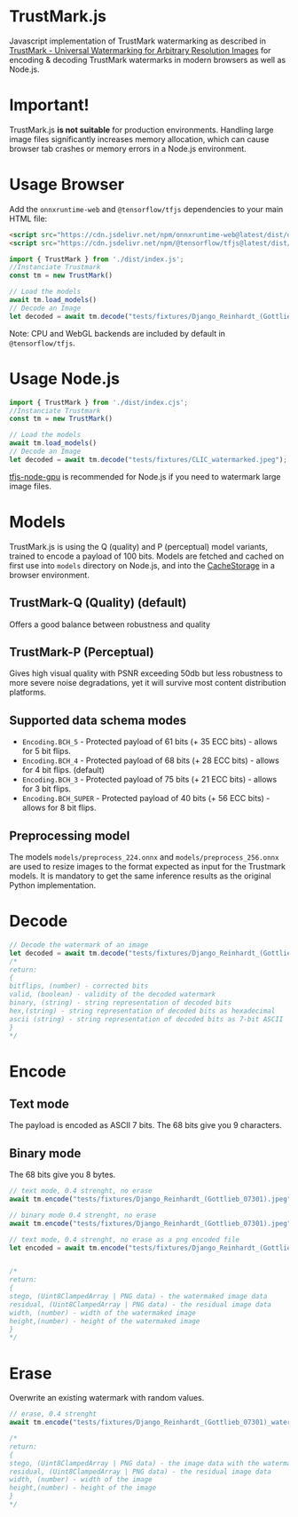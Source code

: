 # TrustMark.js
Javascript implementation of TrustMark watermarking as described in [TrustMark - Universal Watermarking for Arbitrary Resolution Images](https://arxiv.org/abs/2311.18297) for encoding & decoding TrustMark watermarks in modern browsers as well as Node.js.

# Important!
TrustMark.js **is not suitable** for production environments. Handling large image files significantly increases memory allocation, which can cause browser tab crashes or memory errors in a Node.js environment.

# Usage Browser

Add the `onnxruntime-web` and `@tensorflow/tfjs` dependencies to your main HTML file:
```html
<script src="https://cdn.jsdelivr.net/npm/onnxruntime-web@latest/dist/ort.min.js"></script>
<script src="https://cdn.jsdelivr.net/npm/@tensorflow/tfjs@latest/dist/tf.min.js"></script>
```

```javascript
import { TrustMark } from './dist/index.js';
//Instanciate Trustmark
const tm = new TrustMark()

// Load the models
await tm.load_models()
// Decode an Image
let decoded = await tm.decode("tests/fixtures/Django_Reinhardt_(Gottlieb_07301)_watermarked.jpeg");
```
Note: CPU and WebGL backends are included by default in `@tensorflow/tfjs`.

# Usage Node.js
```javascript
import { TrustMark } from './dist/index.cjs';
//Instanciate Trustmark
const tm = new TrustMark()

// Load the models
await tm.load_models()
// Decode an Image
let decoded = await tm.decode("tests/fixtures/CLIC_watermarked.jpeg");
```
[tfjs-node-gpu](https://github.com/tensorflow/tfjs/blob/master/tfjs-node/README.md) is recommended for Node.js if you need to watermark large image files.

# Models

TrustMark.js is using the Q (quality) and P (perceptual) model variants, trained to encode a payload of 100 bits. Models are fetched and cached on first use into `models` directory on Node.js, and into the [CacheStorage](https://developer.mozilla.org/en-US/docs/Web/API/CacheStorage) in a browser environment.

## TrustMark-Q (Quality) (default)
Offers a good balance between robustness and quality

## TrustMark-P (Perceptual)
Gives high visual quality with PSNR exceeding 50db but less robustness to more severe noise degradations, yet it will survive most content distribution platforms.


## Supported data schema modes
* `Encoding.BCH_5` - Protected payload of 61 bits (+ 35 ECC bits) - allows for 5 bit flips.
* `Encoding.BCH_4` - Protected payload of 68 bits (+ 28 ECC bits) - allows for 4 bit flips. (default)
* `Encoding.BCH_3` - Protected payload of 75 bits (+ 21 ECC bits) - allows for 3 bit flips.
* `Encoding.BCH_SUPER` - Protected payload of 40 bits (+ 56 ECC bits) - allows for 8 bit flips.

## Preprocessing model

The models `models/preprocess_224.onnx` and `models/preprocess_256.onnx` are used to resize images to the format expected as input for the Trustmark models. It is mandatory to get the same inference results as the original Python implementation.

# Decode
```javascript
// Decode the watermark of an image
let decoded = await tm.decode("tests/fixtures/Django_Reinhardt_(Gottlieb_07301)_watermarked.jpeg");
/*
return:
{
bitflips, (number) - corrected bits
valid, (boolean) - validity of the decoded watermark
binary, (string) - string representation of decoded bits
hex,(string) - string representation of decoded bits as hexadecimal
ascii (string) - string representation of decoded bits as 7-bit ASCII
}
*/
```

# Encode

## Text mode
The payload is encoded as ASCII 7 bits. The 68 bits give you 9 characters.

## Binary mode
The 68 bits give you 8 bytes.

```javascript
// text mode, 0.4 strenght, no erase
await tm.encode("tests/fixtures/Django_Reinhardt_(Gottlieb_07301).jpeg", 'Marzipan', 0.4, false);

// binary mode 0.4 strenght, no erase
await tm.encode("tests/fixtures/Django_Reinhardt_(Gottlieb_07301).jpeg", '11011011110100011110010101000111000100110101010010101110101011011011', 0.4, false);

// text mode, 0.4 strenght, no erase as a png encoded file
let encoded = await tm.encode("tests/fixtures/Django_Reinhardt_(Gottlieb_07301).jpeg", 'Marzipan', 0.4, false, 'png')


/*
return:
{
stego, (Uint8ClampedArray | PNG data) - the watermaked image data
residual, (Uint8ClampedArray | PNG data) - the residual image data
width, (number) - width of the watermaked image
height,(number) - height of the watermaked image
}
*/
```
# Erase

Overwrite an existing watermark with random values.

```javascript
// erase, 0.4 strenght
await tm.encode("tests/fixtures/Django_Reinhardt_(Gottlieb_07301)_watermarked.jpeg", '', 0.4, true);

/*
return:
{
stego, (Uint8ClampedArray | PNG data) - the image data with the watermark erased.
residual, (Uint8ClampedArray | PNG data) - the residual image data
width, (number) - width of the image
height,(number) - height of the image
}
*/
```